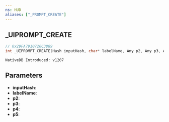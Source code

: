 ```yaml
---
ns: HUD
aliases: ["_PROMPT_CREATE"]
---
```

## _UIPROMPT_CREATE

```c
// 0x29FA7910726C3889
int _UIPROMPT_CREATE(Hash inputHash, char* labelName, Any p2, Any p3, Any p4, int p5);
```

```
NativeDB Introduced: v1207
```

## Parameters
* **inputHash**:
* **labelName**:
* **p2**:
* **p3**:
* **p4**:
* **p5**:
